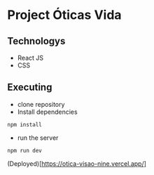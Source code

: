 # Project Óticas Vida

## Technologys
* React JS
* CSS

## Executing
* clone repository
* Install dependencies
```
npm install
```
* run the server
```
npm run dev
```
(Deployed)[https://otica-visao-nine.vercel.app/]
